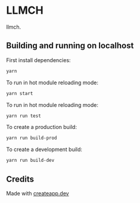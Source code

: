 # LLMCH

llmch.

## Building and running on localhost

First install dependencies:

```sh
yarn
```

To run in hot module reloading mode:

```sh
yarn start
```

To run in hot module reloading mode:

```sh
yarn run test
```

To create a production build:

```sh
yarn run build-prod
```

To create a development build:

```sh
yarn run build-dev
```

## Credits

Made with [createapp.dev](https://createapp.dev/)
